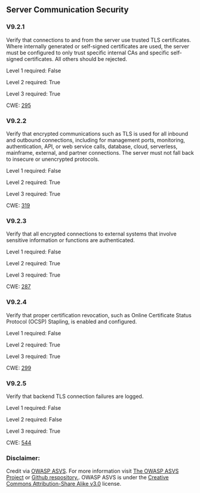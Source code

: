 ##  Server Communication Security

### V9.2.1

Verify that connections to and from the server use trusted TLS certificates. Where internally generated or self-signed certificates are used, the server must be configured to only trust specific internal CAs and specific self-signed certificates. All others should be rejected.

Level 1 required: False

Level 2 required: True

Level 3 required: True

CWE: [295](https://cwe.mitre.org/data/definitions/295)

### V9.2.2

Verify that encrypted communications such as TLS is used for all inbound and outbound connections, including for management ports, monitoring, authentication, API, or web service calls, database, cloud, serverless, mainframe, external, and partner connections. The server must not fall back to insecure or unencrypted protocols.

Level 1 required: False

Level 2 required: True

Level 3 required: True

CWE: [319](https://cwe.mitre.org/data/definitions/319)

### V9.2.3

Verify that all encrypted connections to external systems that involve sensitive information or functions are authenticated.

Level 1 required: False

Level 2 required: True

Level 3 required: True

CWE: [287](https://cwe.mitre.org/data/definitions/287)

### V9.2.4

Verify that proper certification revocation, such as Online Certificate Status Protocol (OCSP) Stapling, is enabled and configured.

Level 1 required: False

Level 2 required: True

Level 3 required: True

CWE: [299](https://cwe.mitre.org/data/definitions/299)

### V9.2.5

Verify that backend TLS connection failures are logged.

Level 1 required: False

Level 2 required: False

Level 3 required: True

CWE: [544](https://cwe.mitre.org/data/definitions/544)



### Disclaimer:

Credit via [OWASP ASVS](https://owasp.org/www-project-application-security-verification-standard/). For more information visit [The OWASP ASVS Project](https://owasp.org/www-project-application-security-verification-standard/) or [Github respository.](https://github.com/OWASP/ASVS). OWASP ASVS is under the [Creative Commons Attribution-Share Alike v3.0](https://creativecommons.org/licenses/by-sa/3.0/) license.
